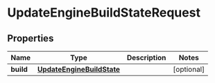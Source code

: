 

# UpdateEngineBuildStateRequest

## Properties

Name | Type | Description | Notes
------------ | ------------- | ------------- | -------------
**build** | [**UpdateEngineBuildState**](UpdateEngineBuildState.md) |  |  [optional]



